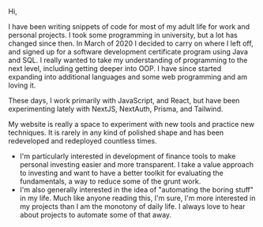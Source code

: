 Hi,

I have been writing snippets of code for most of my adult life for work and personal projects. I took some programming in university, but a lot has changed since then. In March of 2020
I decided to carry on where I left off, and signed up for a software development certificate program using Java and SQL. I really wanted to take my understanding of programming to the next level, including getting deeper into
OOP. I have since started expanding into additional languages and some web programming and am loving it.

These days, I work primarily with JavaScript, and React, but have been experimenting lately with NextJS, NextAuth, Prisma, and Tailwind.

My website is really a space to experiment with new tools and practice new techniques. It is rarely in any kind of polished shape and has been redeveloped and redeployed countless times. 

- I'm particularly interested in development of finance tools to make personal investing easier and more transparent. I take a value approach
to investing and want to have a better toolkit for evaluating the fundamentals, a way to reduce some of the grunt work. 
- I'm also generally interested in the idea of "automating the boring stuff" in my life. Much like anyone reading this, I'm sure, I'm more
interested in my projects than I am the monotony of daily life. I always love to hear about projects to automate some of that away. 

<!---
hughgrenfell/hughgrenfell is a ✨ special ✨ repository because its `README.md` (this file) appears on your GitHub profile.
You can click the Preview link to take a look at your changes.
--->
